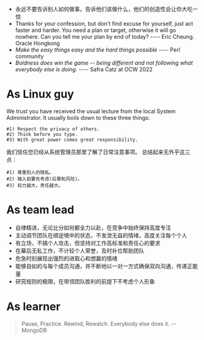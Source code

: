 - 永远不要告诉别人如何做事。告诉他们该做什么，他们的创造性会让你大吃一惊
- Thanks for your confession, but don't find excuse for yourself, just act faster and harder. You need a plan or target, otherwise it will go nowhere. Can you tell me your plan by end of today? ---- Eric Cheung. Oracle Hongkong
- *Make the easy things easy and the hard things possible* ---- Perl community
- *Boldness does win the game -- being different and not following what everybody else is doing.* ---- Safra Catz at OCW 2022

# As Linux guy
We trust you have received the usual lecture from the local System
Administrator. It usually boils down to these three things:

    #1) Respect the privacy of others.
    #2) Think before you type.
    #3) With great power comes great responsibility.

我们信任您已经从系统管理员那里了解了日常注意事项。
总结起来无外乎这三点：

    #1) 尊重别人的隐私。
    #2) 输入前要先考虑(后果和风险)。
    #3) 权力越大，责任越大。
# As team lead
- 自律精进，无论比分如何都全力以赴，在竞争中始终保持高度专注
- 主动调节团队在顺逆境中的状态，不发泄无益的情绪，高度关注每个个人
- 有立场，不搞个人攻击，但坚持对工作高标准和责任心的要求
- 在幕后无私工作，不计较个人荣誉，及时补位帮助团队
- 危急时刻展现出强烈的进取心和想赢的情绪
- 能够自如的与每个成员沟通，并不断地以一对一方式确保双向沟通，传递正能量
- 研究规则的极限，在带领团队胜利的前提下不考虑个人形象

# As learner
> Pause, Practice. 
> Rewind, Rewatch. 
> Everybody else does it.
> -- MongoDB

